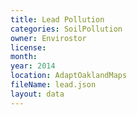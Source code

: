 ```yaml
---
title: Lead Pollution
categories: SoilPollution
owner: Envirostor
license:
month: 
year: 2014
location: AdaptOaklandMaps
fileName: lead.json
layout: data
---
```



